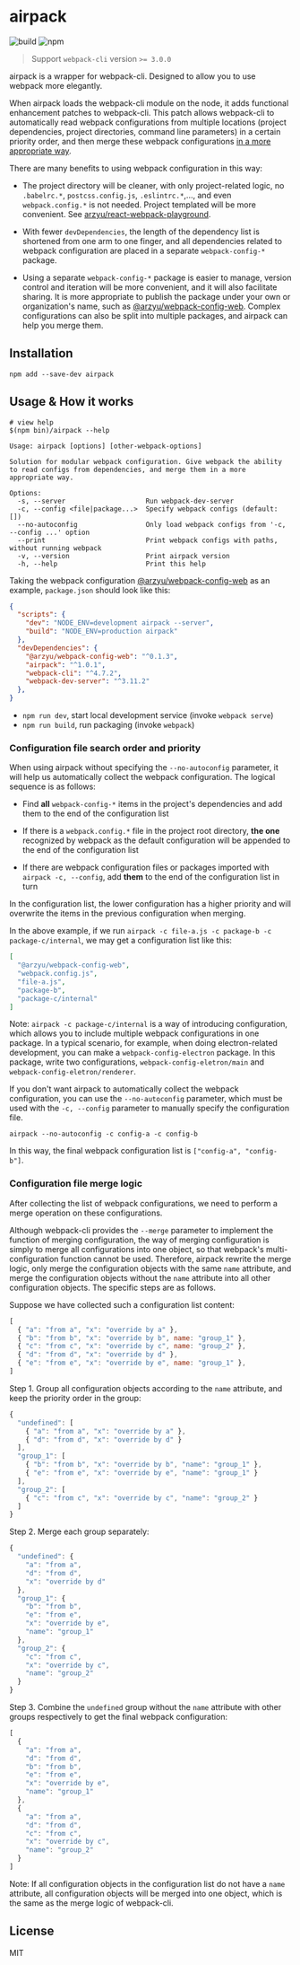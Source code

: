 # airpack

![build](https://github.com/arzyu/airpack/actions/workflows/npm-build.yml/badge.svg) ![npm](https://img.shields.io/npm/v/airpack?label=airpack)

>Support `webpack-cli` version `>= 3.0.0`

airpack is a wrapper for webpack-cli. Designed to allow you to use webpack more elegantly.

When airpack loads the webpack-cli module on the node, it adds functional enhancement patches to webpack-cli. This patch allows webpack-cli to automatically read webpack configurations from multiple locations (project dependencies, project directories, command line parameters) in a certain priority order, and then merge these webpack configurations [in a more appropriate way](#configuration-file-merge-logic).

There are many benefits to using webpack configuration in this way:

 * The project directory will be cleaner, with only project-related logic, no `.babelrc.*`, `postcss.config.js`, `.eslintrc.*`,..., and even `webpack.config.*` is not needed. Project templated will be more convenient. See [arzyu/react-webpack-playground](https://github.com/arzyu/react-webpack-playground).

 * With fewer `devDependencies`, the length of the dependency list is shortened from one arm to one finger, and all dependencies related to webpack configuration are placed in a separate `webpack-config-*` package.

 * Using a separate `webpack-config-*` package is easier to manage, version control and iteration will be more convenient, and it will also facilitate sharing. It is more appropriate to publish the package under your own or organization's name, such as [@arzyu/webpack-config-web](https://github.com/arzyu/webpack-config-web). Complex configurations can also be split into multiple packages, and airpack can help you merge them.

## Installation

```shell
npm add --save-dev airpack
```

## Usage & How it works

```shell
# view help
$(npm bin)/airpack --help
```
```
Usage: airpack [options] [other-webpack-options]

Solution for modular webpack configuration. Give webpack the ability to read configs from dependencies, and merge them in a more appropriate way.

Options:
  -s, --server                    Run webpack-dev-server
  -c, --config <file|package...>  Specify webpack configs (default: [])
  --no-autoconfig                 Only load webpack configs from '-c, --config ...' option
  --print                         Print webpack configs with paths, without running webpack
  -v, --version                   Print airpack version
  -h, --help                      Print this help
```

Taking the webpack configuration [@arzyu/webpack-config-web](https://github.com/arzyu/webpack-config-web) as an example, `package.json` should look like this:

```json
{
  "scripts": {
    "dev": "NODE_ENV=development airpack --server",
    "build": "NODE_ENV=production airpack"
  },
  "devDependencies": {
    "@arzyu/webpack-config-web": "^0.1.3",
    "airpack": "^1.0.1",
    "webpack-cli": "^4.7.2",
    "webpack-dev-server": "^3.11.2"
  },
}
```

* `npm run dev`, start local development service (invoke `webpack serve`)
* `npm run build`, run packaging (invoke `webpack`)

### Configuration file search order and priority

When using airpack without specifying the `--no-autoconfig` parameter, it will help us automatically collect the webpack configuration. The logical sequence is as follows:

 * Find **all** `webpack-config-*` items in the project's dependencies and add them to the end of the configuration list

 * If there is a `webpack.config.*` file in the project root directory, **the one** recognized by webpack as the default configuration will be appended to the end of the configuration list

 * If there are webpack configuration files or packages imported with `airpack -c, --config`, add **them** to the end of the configuration list in turn

In the configuration list, the lower configuration has a higher priority and will overwrite the items in the previous configuration when merging.

In the above example, if we run `airpack -c file-a.js -c package-b -c package-c/internal`, we may get a configuration list like this:

```json
[
  "@arzyu/webpack-config-web",
  "webpack.config.js",
  "file-a.js",
  "package-b",
  "package-c/internal"
]
```

Note: `airpack -c package-c/internal` is a way of introducing configuration, which allows you to include multiple webpack configurations in one package. In a typical scenario, for example, when doing electron-related development, you can make a `webpack-config-electron` package. In this package, write two configurations, `webpack-config-eletron/main` and `webpack-config-eletron/renderer`.

If you don't want airpack to automatically collect the webpack configuration, you can use the `--no-autoconfig` parameter, which must be used with the `-c, --config` parameter to manually specify the configuration file.

```shell
airpack --no-autoconfig -c config-a -c config-b
```

In this way, the final webpack configuration list is `["config-a", "config-b"]`.

### Configuration file merge logic

After collecting the list of webpack configurations, we need to perform a merge operation on these configurations.

Although webpack-cli provides the `--merge` parameter to implement the function of merging configuration, the way of merging configuration is simply to merge all configurations into one object, so that webpack's multi-configuration function cannot be used. Therefore, airpack rewrite the merge logic, only merge the configuration objects with the same `name` attribute, and merge the configuration objects without the `name` attribute into all other configuration objects. The specific steps are as follows.

Suppose we have collected such a configuration list content:

```js
[
  { "a": "from a", "x": "override by a" },
  { "b": "from b", "x": "override by b", name: "group_1" },
  { "c": "from c", "x": "override by c", name: "group_2" },
  { "d": "from d", "x": "override by d" },
  { "e": "from e", "x": "override by e", name: "group_1" },
]
```

Step 1. Group all configuration objects according to the `name` attribute, and keep the priority order in the group:

```js
{
  "undefined": [
    { "a": "from a", "x": "override by a" },
    { "d": "from d", "x": "override by d" }
  ],
  "group_1": [
    { "b": "from b", "x": "override by b", "name": "group_1" },
    { "e": "from e", "x": "override by e", "name": "group_1" }
  ],
  "group_2": [
    { "c": "from c", "x": "override by c", "name": "group_2" }
  ]
}
```

Step 2. Merge each group separately:

```js
{
  "undefined": {
    "a": "from a",
    "d": "from d",
    "x": "override by d"
  },
  "group_1": {
    "b": "from b",
    "e": "from e",
    "x": "override by e",
    "name": "group_1"
  },
  "group_2": {
    "c": "from c",
    "x": "override by c",
    "name": "group_2"
  }
}
```

Step 3. Combine the `undefined` group without the `name` attribute with other groups respectively to get the final webpack configuration:

```js
[
  {
    "a": "from a",
    "d": "from d",
    "b": "from b",
    "e": "from e",
    "x": "override by e",
    "name": "group_1"
  },
  {
    "a": "from a",
    "d": "from d",
    "c": "from c",
    "x": "override by c",
    "name": "group_2"
  }
]
```

Note: If all configuration objects in the configuration list do not have a `name` attribute, all configuration objects will be merged into one object, which is the same as the merge logic of webpack-cli.

## License

MIT
